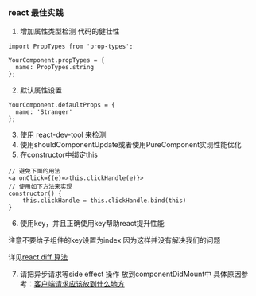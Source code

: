 ### react 最佳实践

1. 增加属性类型检测 代码的健壮性
```
import PropTypes from 'prop-types';

YourComponent.propTypes = {
  name: PropTypes.string
};
```
2. 默认属性设置
```
YourComponent.defaultProps = {
  name: 'Stranger'
};
```
3. 使用 react-dev-tool 来检测
4. 使用shouldComponentUpdate或者使用PureComponent实现性能优化
5. 在constructor中绑定this
```
// 避免下面的用法
<a onClick={(e)=>this.clickHandle(e)}>
// 使用如下方法来实现
constructor() {
	this.clickHandle = this.clickHandle.bind(this)
}
```
6. 使用key，并且正确使用key帮助react提升性能

注意不要给子组件的key设置为index 因为这样并没有解决我们的问题 

详见[react diff 算法](./diff-algorithm.md)

7. 请把异步请求等side effect 操作 放到componentDidMount中 
具体原因参考：[客户端请求应该放到什么地方](https://daveceddia.com/where-fetch-data-componentwillmount-vs-componentdidmount/)


	